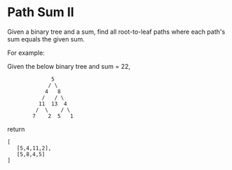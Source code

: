 # Path Sum II 

Given a binary tree and a sum, find all root-to-leaf paths where each path's sum equals the given sum.  

For example:  

Given the below binary tree and sum = 22,  

```
              5
             / \
            4   8
           /   / \
          11  13  4
         /  \    / \
        7    2  5   1
```

return
```
[
   [5,4,11,2],
   [5,8,4,5]
]
```



